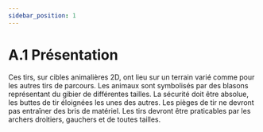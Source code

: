 ```yaml
---
sidebar_position: 1
---
```


# A.1 Présentation

Ces tirs, sur cibles animalières 2D, ont lieu sur un terrain varié comme pour les autres tirs de parcours.
Les animaux sont symbolisés par des blasons représentant du gibier de différentes tailles. La sécurité doit
être absolue, les buttes de tir éloignées les unes des autres. Les pièges de tir ne devront pas entraîner des
bris de matériel. Les tirs devront être praticables par les archers droitiers, gauchers et de toutes tailles.
